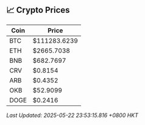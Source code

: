 ## 📈 Crypto Prices

| Coin | Price |
| ---- | ----- |
| BTC | $111283.6239 |
| ETH | $2665.7038 |
| BNB | $682.7697 |
| CRV | $0.8154 |
| ARB | $0.4352 |
| OKB | $52.9099 |
| DOGE | $0.2416 |

_Last Updated: 2025-05-22 23:53:15.816 +0800 HKT_